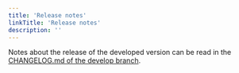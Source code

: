 ```yaml
---
title: 'Release notes'
linkTitle: 'Release notes'
description: ''
---
```


Notes about the release of the developed version can be
read in the [CHANGELOG.md of the develop branch](https://github.com/openvinotoolkit/datumaro/blob/develop/CHANGELOG.md).
